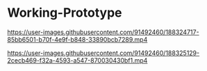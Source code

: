 # Working-Prototype

https://user-images.githubusercontent.com/91492460/188324717-85bb6501-b70f-4e9f-b848-33890bcb7289.mp4

https://user-images.githubusercontent.com/91492460/188325129-2cecb469-f32a-4593-a547-870030430bf1.mp4
